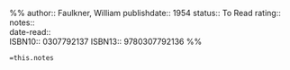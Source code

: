 %%
author::  Faulkner, William
publishdate:: 1954
status:: To Read
rating::  
notes::  
date-read::  
ISBN10:: 0307792137
ISBN13:: 9780307792136
%%

`=this.notes`